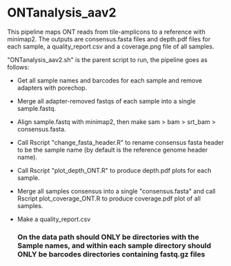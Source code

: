 # ONTanalysis_aav2

This pipeline maps ONT reads from tile-amplicons to a reference with minimap2. The outputs are consensus.fasta files and depth.pdf files for each sample, a quality_report.csv and a coverage.png file of all samples.

"ONTanalysis_aav2.sh" is the parent script to run, the pipeline goes as follows:
- Get all sample names and barcodes for each sample and remove adapters with porechop.
- Merge all adapter-removed fastqs of each sample into a single sample.fastq.
- Align sample.fastq with minimap2, then make sam > bam > srt_bam > consensus.fasta.
- Call Rscript "change_fasta_header.R" to rename consensus fasta header to be the sample name (by default is the reference genome header name).
- Call Rscript "plot_depth_ONT.R" to produce depth.pdf plots for each sample.
- Merge all samples consensus into a single "consensus.fasta" and call Rscript plot_coverage_ONT.R to produce coverage.pdf plot of all samples.
- Make a quality_report.csv

  ### On the data path should ONLY be directories with the Sample names, and within each sample directory should ONLY be barcodes directories containing fastq.gz files
